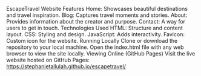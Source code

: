 EscapeTravel Website
Features
Home: Showcases beautiful destinations and travel inspiration.
Blog: Captures travel moments and stories.
About: Provides information about the creator and purpose.
Contact: A way for users to get in touch.
Technologies Used
HTML: Structure and content layout.
CSS: Styling and design.
JavaScript: Adds interactivity.
Favicon: Custom icon for the website.
Running Locally
Clone or download the repository to your local machine.
Open the index.html file with any web browser to view the site locally.
Viewing Online (GitHub Pages)
Visit the live website hosted on GitHub Pages:
https://stephanietallulah.github.io/escapetravel/
